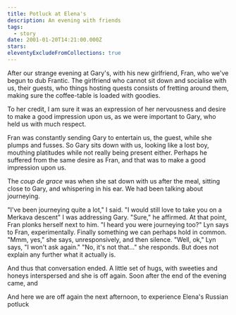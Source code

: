 ```yaml
---
title: Potluck at Elena's
description: An evening with friends
tags:
  - story
date: 2001-01-20T14:21:00.000Z
stars: 
eleventyExcludeFromCollections: true
---
```

After our strange evening at Gary's, with his new girlfriend, Fran, who we've begun to dub Frantic. The girlfriend who cannot sit down and socialise with us, their guests, who things hosting quests consists of fretting around them, making sure the coffee-table is loaded with goodies. 

To her credit, I am sure it was an expression of her nervousness and desire to make a good impression upon us, as we were important to Gary, who held us with much respect.

Fran was constantly sending Gary to entertain us, the guest, while she plumps and fusses. So Gary sits down with us, looking like a lost boy, mouthing platitudes while not really being present either. Perhaps he suffered from the same desire as Fran, and that was to make a good impression upon us. 

The *coup de grace* was when she sat down with us after the meal, sitting close to Gary, and whispering in his ear. We had been talking about journeying.

"I've been journeying quite a lot," I said. "I would still love to take you on a Merkava descent" I was addressing Gary.
"Sure," he affirmed.
At that point, Fran plonks herself next to him.
"I heard you were journeying too?" Lyn says to Fran, experimentally. Finally something we can perhaps hold in common.
"Mmm, yes," she says, unresponsively, and then silence.
"Well, ok," Lyn says, "I won't ask again."
"No, it's not that..." she responds. But does not explain any further what it actually is.

And thus that conversation ended. A little set of hugs, with sweeties and honeys interspersed and she is off again. Soon after the end of the evening came, and 



And here we are off again the next afternoon, to experience Elena's Russian potluck